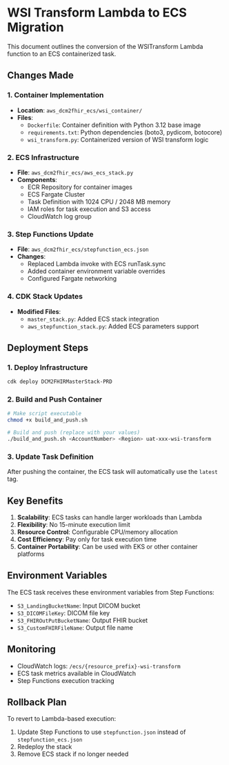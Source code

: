 # WSI Transform Lambda to ECS Migration

This document outlines the conversion of the WSITransform Lambda function to an ECS containerized task.

## Changes Made

### 1. Container Implementation
- **Location**: `aws_dcm2fhir_ecs/wsi_container/`
- **Files**:
  - `Dockerfile`: Container definition with Python 3.12 base image
  - `requirements.txt`: Python dependencies (boto3, pydicom, botocore)
  - `wsi_transform.py`: Containerized version of WSI transform logic

### 2. ECS Infrastructure
- **File**: `aws_dcm2fhir_ecs/aws_ecs_stack.py`
- **Components**:
  - ECR Repository for container images
  - ECS Fargate Cluster
  - Task Definition with 1024 CPU / 2048 MB memory
  - IAM roles for task execution and S3 access
  - CloudWatch log group

### 3. Step Functions Update
- **File**: `aws_dcm2fhir_ecs/stepfunction_ecs.json`
- **Changes**:
  - Replaced Lambda invoke with ECS runTask.sync
  - Added container environment variable overrides
  - Configured Fargate networking

### 4. CDK Stack Updates
- **Modified Files**:
  - `master_stack.py`: Added ECS stack integration
  - `aws_stepfunction_stack.py`: Added ECS parameters support

## Deployment Steps

### 1. Deploy Infrastructure
```bash
cdk deploy DCM2FHIRMasterStack-PRD
```

### 2. Build and Push Container
```bash
# Make script executable
chmod +x build_and_push.sh

# Build and push (replace with your values)
./build_and_push.sh <AccountNumber> <Region> uat-xxx-wsi-transform
```

### 3. Update Task Definition
After pushing the container, the ECS task will automatically use the `latest` tag.

## Key Benefits

1. **Scalability**: ECS tasks can handle larger workloads than Lambda
2. **Flexibility**: No 15-minute execution limit
3. **Resource Control**: Configurable CPU/memory allocation
4. **Cost Efficiency**: Pay only for task execution time
5. **Container Portability**: Can be used with EKS or other container platforms

## Environment Variables

The ECS task receives these environment variables from Step Functions:
- `S3_LandingBucketName`: Input DICOM bucket
- `S3_DICOMFileKey`: DICOM file key
- `S3_FHIROutPutBucketName`: Output FHIR bucket
- `S3_CustomFHIRFileName`: Output file name

## Monitoring

- CloudWatch logs: `/ecs/{resource_prefix}-wsi-transform`
- ECS task metrics available in CloudWatch
- Step Functions execution tracking

## Rollback Plan

To revert to Lambda-based execution:
1. Update Step Functions to use `stepfunction.json` instead of `stepfunction_ecs.json`
2. Redeploy the stack
3. Remove ECS stack if no longer needed
